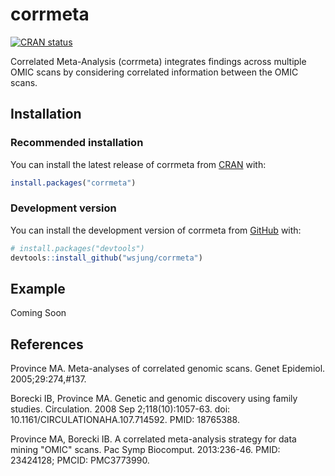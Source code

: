 
<!-- README.md is generated from README.Rmd. Please edit that file -->

# corrmeta

<!-- badges: start -->
[![CRAN status](https://www.r-pkg.org/badges/version/corrmeta)](https://CRAN.R-project.org/package=corrmeta)
<!-- badges: end -->

Correlated Meta-Analysis (corrmeta) integrates findings across multiple OMIC
scans by considering correlated information between the OMIC scans.

## Installation

### Recommended installation

You can install the latest release of corrmeta from 
[CRAN](https://cran.r-project.org/package=corrmeta) with:
``` r
install.packages("corrmeta")
```

### Development version

You can install the development version of corrmeta from
[GitHub](https://github.com/) with:

``` r
# install.packages("devtools")
devtools::install_github("wsjung/corrmeta")
```

## Example

Coming Soon 

## References
 
Province MA. Meta-analyses of correlated genomic scans. Genet Epidemiol. 2005;29:274,#137.
 
Borecki IB, Province MA. Genetic and genomic discovery using family studies. Circulation. 2008 Sep 2;118(10):1057-63. doi: 10.1161/CIRCULATIONAHA.107.714592. PMID: 18765388.
 
Province MA, Borecki IB. A correlated meta-analysis strategy for data mining "OMIC" scans. Pac Symp Biocomput. 2013:236-46. PMID: 23424128; PMCID: PMC3773990.

